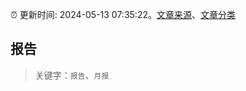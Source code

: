 :alarm_clock: 更新时间: 2024-05-13 07:35:22。[文章来源](/README.md)、[文章分类](/TAGS.md)

## 报告


> 关键字：`报告`、`月报`



